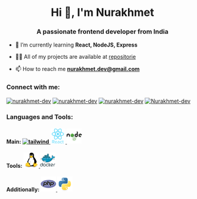 <h1 align="center">Hi 👋, I'm Nurakhmet </h1>
<h3 align="center">A passionate frontend developer from India </h3>

- 🌱 I’m currently learning **React, NodeJS, Express**

- 👨‍💻 All of my projects are available at [repositorie](https://github.com/Nurakhmet-dev?tab=repositories)

- 📫 How to reach me **nurakhmet.dev@gmail.com**

<h3 align="left">Connect with me:</h3>
<p align="left">
<a href="https://codepen.io/nurakhmet-dev" target="blank"><img align="center" src="https://raw.githubusercontent.com/rahuldkjain/github-profile-readme-generator/master/src/images/icons/Social/codepen.svg" alt="nurakhmet-dev" height="30" width="40" /></a>
<a href="https://instagram.com/nurakhmet_dev" target="blank"><img align="center" src="https://raw.githubusercontent.com/rahuldkjain/github-profile-readme-generator/master/src/images/icons/Social/instagram.svg" alt="nurakhmet-dev" height="30" width="40" /></a>
<a href="https://www.youtube.com/@NurakhmetDev" target="blank"><img align="center" src="https://raw.githubusercontent.com/rahuldkjain/github-profile-readme-generator/master/src/images/icons/Social/youtube.svg" alt="nurakhmet-dev" height="30" width="40" /></a>
<a href="https://t.me/Nurakhmet_dev" target="blank"><img align="center" src="https://upload.wikimedia.org/wikipedia/commons/thumb/8/83/Telegram_2019_Logo.svg/2048px-Telegram_2019_Logo.svg.png" alt="Nurakhmet-dev" height="30" width="30" /></a>
</p>

<h3 align="left">Languages and Tools:</h3>
<h4>
  Main:
  <a href="https://tailwindcss.com/" target="_blank" rel="noreferrer"> 
    <img src="https://www.vectorlogo.zone/logos/tailwindcss/tailwindcss-icon.svg" alt="tailwind" width="40" height="40"/> 
  </a>
  <a href="https://reactjs.org/" target="_blank" rel="noreferrer"> 
    <img src="https://raw.githubusercontent.com/devicons/devicon/master/icons/react/react-original-wordmark.svg" alt="react" width="40" height="40"/> 
  </a> 
  <a href="https://nodejs.org" target="_blank" rel="noreferrer"> 
    <img src="https://raw.githubusercontent.com/devicons/devicon/master/icons/nodejs/nodejs-original-wordmark.svg" alt="nodejs" width="40" height="40"/> 
  </a>
</h4>
<h4>
  Tools:
  <a href="https://www.linux.org/" target="_blank" rel="noreferrer"> 
    <img src="https://raw.githubusercontent.com/devicons/devicon/master/icons/linux/linux-original.svg" alt="linux" width="40" height="40"/>
  </a> 
  <a href="https://www.docker.com/" target="_blank" rel="noreferrer"> 
    <img src="https://raw.githubusercontent.com/devicons/devicon/master/icons/docker/docker-original-wordmark.svg" alt="docker" width="40" height="40"/> 
  </a> 
</h4>

<h4>
  Additionally:
  <a href="https://www.php.net" target="_blank" rel="noreferrer"> 
    <img src="https://raw.githubusercontent.com/devicons/devicon/master/icons/php/php-original.svg" alt="php" width="40" height="40"/> 
  </a> 
  <a href="https://www.python.org" target="_blank" rel="noreferrer"> 
    <img src="https://raw.githubusercontent.com/devicons/devicon/master/icons/python/python-original.svg" alt="python" width="40" height="40"/> 
  </a> 
</h4>
